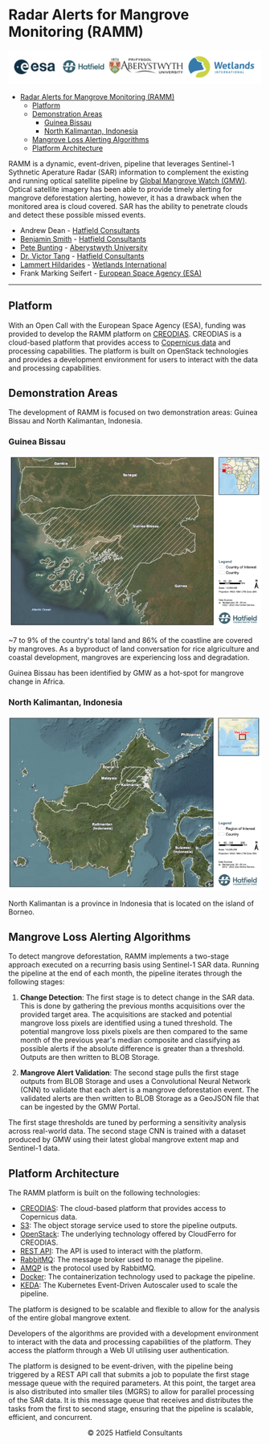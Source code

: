 # Radar Alerts for Mangrove Monitoring (RAMM)

![company_logos](public/hatfield-esa-wetlandsint-abers.png)

- [Radar Alerts for Mangrove Monitoring (RAMM)](#radar-alerts-for-mangrove-monitoring-ramm)
  - [Platform](#platform)
  - [Demonstration Areas](#demonstration-areas)
    - [Guinea Bissau](#guinea-bissau)
    - [North Kalimantan, Indonesia](#north-kalimantan-indonesia)
  - [Mangrove Loss Alerting Algorithms](#mangrove-loss-alerting-algorithms)
  - [Platform Architecture](#platform-architecture)


RAMM is a dynamic, event-driven, pipeline that leverages
Sentinel-1 Sythnetic Aperature Radar (SAR) information to
complement the existing and running optical satellite
pipeline by [Global Mangrove Watch (GMW)](https://www.globalmangrovewatch.org/).
Optical satellite imagery has been able to provide timely
alerting for mangrove deforestation alerting, however, it
has a drawback when the monitored area is cloud covered.
SAR has the ability to penetrate clouds and detect these
possible missed events.

- Andrew Dean - [Hatfield Consultants](https://hatfieldgroup.com)
- [Benjamin Smith](https://github.com/bnjam) - [Hatfield Consultants](https://hatfieldgroup.com)
- [Pete Bunting](https://github.com/petebunting) - [Aberystwyth University](https://www.aber.ac.uk/en/)
- [Dr. Victor Tang](https://github.com/weigangtang) - [Hatfield Consultants](https://hatfieldgroup.com)
- [Lammert Hildarides](https://github.com/lhilarides) - [Wetlands International](https://www.wetlands.org)
- Frank Marking Seifert - [European Space Agency (ESA)](https://www.esa.int)

---

## Platform

With an Open Call with the European Space Agency (ESA),
funding was provided to develop the RAMM platform on [CREODIAS](https://creodias.eu/).
CREODIAS is a cloud-based platform that provides access to
[Copernicus data](https://creodias.eu/eodata/all-sources/) and processing capabilities.
The platform is built on OpenStack technologies and provides
a development environment for users to interact with the data
and processing capabilities.

## Demonstration Areas

The development of RAMM is focused on two demonstration areas: Guinea Bissau and North Kalimantan, Indonesia.


### Guinea Bissau

![guinea_bissau](public/guinea-bissau-hatfield-map.png)

~7 to 9% of the country's total land and 86% of the
coastline are covered by mangroves. 
As a byproduct of land conversation for rice 
algriculture and coastal development, mangroves are
experiencing loss and degradation.

Guinea Bissau has been identified by GMW as a hot-spot 
for mangrove change in Africa. 

### North Kalimantan, Indonesia

![north_kalimantan](public/north-kalimantan-hatfield-map.png)

North Kalimantan is a province in Indonesia that is
located on the island of Borneo.

## Mangrove Loss Alerting Algorithms

To detect mangrove deforestation, RAMM implements a two-stage
approach executed on a recurring basis using Sentinel-1 SAR
data. 
Running the pipeline at the end of each month, the pipeline
iterates through the following stages:

1. **Change Detection**: The first stage is to detect change
   in the SAR data. This is done by gathering the previous
   months acquisitions over the provided target area.
   The acquisitions are stacked and potential mangrove loss pixels are
   identified using a tuned threshold.
   The potential mangrove loss pixels pixels are then compared 
   to the same month of the 
   previous year's median composite and classifying as possible
   alerts if the absolute difference is greater than a threshold.
   Outputs are then written to BLOB Storage. 

2. **Mangrove Alert Validation**: The second stage pulls the 
    first stage outputs from BLOB Storage and
    uses a Convolutional Neural Network (CNN) to validate
    that each alert is a mangrove deforestation event.
    The validated alerts are then written to BLOB Storage 
    as a GeoJSON file that can be ingested by the GMW Portal.

The first stage thresholds are tuned by performing a sensitivity
analysis across real-world data.
The second stage CNN is trained with a dataset produced by GMW using
their latest global mangrove extent map and Sentinel-1 data.

## Platform Architecture

The RAMM platform is built on the following technologies:

- [CREODIAS](https://creodias.eu/): The cloud-based platform that provides access to Copernicus data.
- [S3](https://aws.amazon.com/s3/): The object storage service used to store the pipeline outputs.
- [OpenStack](https://www.openstack.org/): The underlying technology offered by CloudFerro for CREODIAS.
- [REST API](https://restfulapi.net/): The API is used to interact with the platform.
- [RabbitMQ](https://www.rabbitmq.com/): The message broker used to manage the pipeline.
- [AMQP](https://www.amqp.org/) is the protocol used by RabbitMQ.
- [Docker](https://www.docker.com/): The containerization technology used to package the pipeline.
- [KEDA](https://keda.sh/): The Kubernetes Event-Driven Autoscaler used to scale the pipeline.

The platform is designed to be scalable and flexible to allow for
the analysis of the entire global mangrove extent.

Developers of the algorithms are provided with a development environment
to interact with the data and processing capabilities of the platform.
They access the platform through a Web UI utilising user authentication. 

The platform is designed to be event-driven, with the pipeline being
triggered by a REST API call that submits a job to populate the
first stage message queue with the required parameters.
At this point, the target area is also distributed into smaller
tiles (MGRS) to allow for parallel processing of the SAR data.
It is this message queue that receives and distributes the
tasks from the first to second stage, ensuring that the pipeline
is scalable, efficient, and concurrent.

<div
    style="
        justify-content: center;
        display: flex;
        "
>
&copy; 2025 Hatfield Consultants
</div>